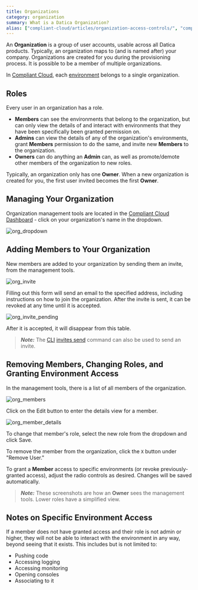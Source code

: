 ```yaml
---
title: Organizations
category: organization
summary: What is a Datica Organization?
alias: ["compliant-cloud/articles/organization-access-controls/", "compliant-cloud/articles/organization-addremove-users/"]
---
```


An **Organization** is a group of user accounts, usable across all Datica products. Typically, an organization maps to (and is named after) your company. Organizations are created for you during the provisioning process. It is possible to be a member of multiple organizations.

In [Compliant Cloud](https://datica.com/compliant-cloud), each [environment](/compliant-cloud/articles/concepts/environments) belongs to a single organization.

## Roles

Every user in an organization has a role.

* **Members** can see the environments that belong to the organization, but can only view the details of and interact with environments that they have been specifically been granted permission on.
* **Admins** can view the details of any of the organization's environments, grant **Members** permission to do the same, and invite new **Members** to the organization.
* **Owners** can do anything an **Admin** can, as well as promote/demote other members of the organization to new roles.

Typically, an organization only has one **Owner**. When a new organization is created for you, the first user invited becomes the first **Owner**.

## Managing Your Organization

Organization management tools are located in the [Compliant Cloud Dashboard](https://product.datica.com/compliant-cloud) - click on your organization's name in the dropdown.

![org_dropdown](/compliant-cloud/articles/images/organization_dropdown.png)

## Adding Members to Your Organization

New members are added to your organization by sending them an invite, from the management tools.

![org_invite](/compliant-cloud/articles/images/organization_invite.png)

Filling out this form will send an email to the specified address, including instructions on how to join the organization. After the invite is sent, it can be revoked at any time until it is accepted.

![org_invite_pending](/compliant-cloud/articles/images/organization_invite_pending.png)

After it is accepted, it will disappear from this table.

> ***Note:*** The [CLI](/compliant-cloud/articles/cli-stratum) [invites send](/paas/paas-cli-reference/#invites-send) command can also be used to send an invite.

## Removing Members, Changing Roles, and Granting Environment Access

In the management tools, there is a list of all members of the organization.

![org_members](/compliant-cloud/articles/images/organization_members.png)

Click on the Edit button to enter the details view for a member.

![org_member_details](/compliant-cloud/articles/images/organization_member_details.png)

To change that member's role, select the new role from the dropdown and click Save.

To remove the member from the organization, click the `X` button under "Remove User."

To grant a **Member** access to specific environments (or revoke previously-granted access), adjust the radio controls as desired. Changes will be saved automatically.

> ***Note:*** These screenshots are how an **Owner** sees the management tools. Lower roles have a simplified view.

## Notes on Specific Environment Access

If a member does not have granted access and their role is not admin or higher, they will not be able to interact with the environment in any way, beyond seeing that it exists. This includes but is not limited to:

* Pushing code
* Accessing logging
* Accessing monitoring
* Opening consoles
* Associating to it
